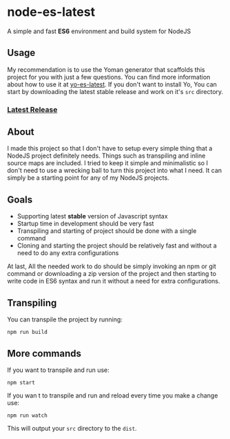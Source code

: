 # node-es-latest
A simple and fast **ES6** environment and build system for NodeJS

## Usage
My recommendation is to use the Yoman generator that scaffolds this project for you with just a few questions. You can find more information about how to use it at [yo-es-latest](https://github.com/ImanMh/yo-es-latest). If you don't want to install Yo, You can start by downloading the latest stable release and work on it's ```src``` directory.
### [Latest Release](https://api.github.com/repos/ImanMh/node-es-latest/zipball)

## About
I made this project so that I don't have to setup every simple thing that a NodeJS project definitely needs. Things such as transpiling and inline source maps are included. I tried to keep it simple and minimalistic so I don't need to use a wrecking ball to turn this project into what I need. It can simply be a starting point for any of my NodeJS projects.

## Goals
- Supporting latest **stable** version of Javascript syntax
- Startup time in development should be very fast
- Transpiling and starting of project should be done with a single command
- Cloning and starting the project should be relatively fast and without a need to do any extra configurations

At last, All the needed work to do should be simply invoking an npm or git command or downloading a zip version of the project and then starting to write code in ES6 syntax and run it without a need for extra configurations.

## Transpiling
You can transpile the project by running:

```
npm run build
```

## More commands
If you want to transpile and run use:

```
npm start
```

If you wan t to transpile and run and reload every time you make a change use:

```
npm run watch
```

This will output your ```src``` directory to the ```dist```.
